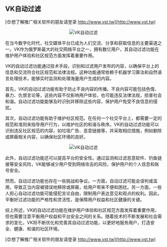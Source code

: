 ## **VK自动过滤**

[😍想了解推广相关软件的朋友请登录 http://www.vst.tw](http://www.vst.tw)

 <center><img src="https://vst.tw/MP4/tuiguang/png/6.png" alt="VK自动过滤"></center>

在当今数字化时代，社交媒体平台已成为人们交流、分享和获取信息的主要渠道之一。VK作为俄罗斯最大的社交网络平台之一，拥有数亿用户，其自动过滤功能在维护用户体验和社区规范方面发挥着重要作用。

VK的自动过滤功能通过技术手段，识别和过滤用户发布的内容，以确保平台上的信息和交流符合社区规范和法律法规。这种功能通常依赖于机器学习算法和自然语言处理技术，能够实时监测和处理海量用户生成的内容。

首先，VK的自动过滤功能有助于防止不良内容的传播。不良内容可能包括色情、暴力、仇恨言论等，这些内容不仅影响用户体验，也可能违反法律法规，损害社会和谐。自动过滤功能能够及时识别并移除这些内容，保护用户免受不良信息的侵扰。

其次，自动过滤功能有助于维护社区规范。在任何一个社交平台上，都需要一定的规范和准则来指导用户行为，以维护社区的和谐与秩序。VK的自动过滤功能可以识别违反社区规范的内容，如垃圾广告、恶意链接等，并采取相应措施，例如删除或屏蔽相关内容，以确保社区环境的良好。

 <center><img src="https://vst.tw/MP4/tuiguang/png/6.png" alt="VK自动过滤"></center>

此外，自动过滤功能还可以提高平台的安全性。通过监测和过滤恶意软件、钓鱼链接等安全风险，VK能够减少用户受到网络攻击的风险，保护用户的个人信息和账号安全。

然而，自动过滤功能也存在一些挑战和争议。一方面，自动过滤可能会误判或滥用，导致正当内容被错误地移除或屏蔽，给用户带来不便和困扰。另一方面，一些人担心自动过滤功能可能侵犯言论自由，限制用户表达意见和观点的权利。因此，平衡好过滤功能的严格性和灵活性，是保障用户权益和社区健康的关键。

综上所述，VK的自动过滤功能在维护用户体验和社区规范方面发挥着重要作用，但也需要注意平衡用户权益和平台安全之间的关系。随着技术的不断发展和社会需求的变化，VK将不断优化和完善其自动过滤功能，以更好地服务用户，打造安全、健康、和谐的社区环境。

[😍想了解推广相关软件的朋友请登录 http://www.vst.tw](http://www.vst.tw)



